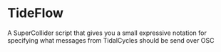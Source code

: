 # TideFlow
A SuperCollider script that gives you a small expressive notation for specifying what messages from TidalCycles should be send over OSC

